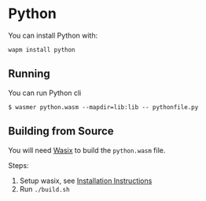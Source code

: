 # Python

You can install Python with:

```shell
wapm install python
```

## Running

You can run Python cli

```shell
$ wasmer python.wasm --mapdir=lib:lib -- pythonfile.py
```

## Building from Source

You will need [Wasix](https://github.com/wasmer/wasix) to build the `python.wasm` file.


Steps:

1. Setup wasix, see
   [Installation Instructions](https://github.com/wasmerio/wasix)
2. Run `./build.sh`
